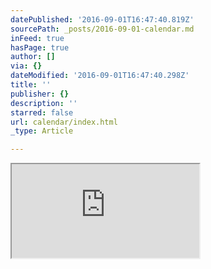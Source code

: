 ```yaml
---
datePublished: '2016-09-01T16:47:40.819Z'
sourcePath: _posts/2016-09-01-calendar.md
inFeed: true
hasPage: true
author: []
via: {}
dateModified: '2016-09-01T16:47:40.298Z'
title: ''
publisher: {}
description: ''
starred: false
url: calendar/index.html
_type: Article

---
```

<iframe src="https://the-grid.github.io/ed-userhtml/?g=eJxtUNFOwzAM_JUqUnmjTUdXbWMeGmLwxj80iZeWJXXlpJrg6-lStCf8dHeyz6fb92duPWaBNYguxjHsylK3DgfTcmGJrMNCk79rJXqF5sWTQTh-nD7fjg-tH5877G0XoZEy0eslRKgSVFaTI4Z89bRNk9Tbv00cdK2q0FjN68tXVbsprM-qViGvpWWaxuKfJOn8brnMosUfOE1MI-ar91dk1w8iC_HbIQhFbJAfr72J3U6KLAEQGznjv-iiuZHUxrINYuZBM7nZyYIYSBz25dLX4RdR7Gkb" style=""></iframe>